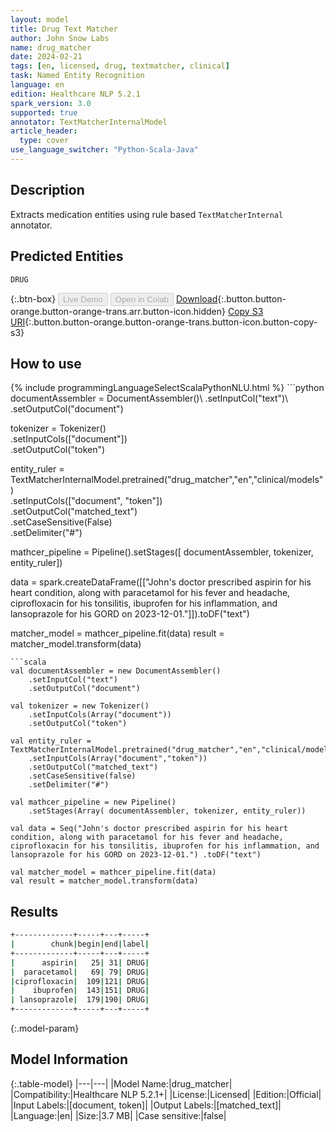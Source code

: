 ```yaml
---
layout: model
title: Drug Text Matcher
author: John Snow Labs
name: drug_matcher
date: 2024-02-21
tags: [en, licensed, drug, textmatcher, clinical]
task: Named Entity Recognition
language: en
edition: Healthcare NLP 5.2.1
spark_version: 3.0
supported: true
annotator: TextMatcherInternalModel
article_header:
  type: cover
use_language_switcher: "Python-Scala-Java"
---
```


## Description

Extracts medication entities using rule based `TextMatcherInternal` annotator.

## Predicted Entities

`DRUG`

{:.btn-box}
<button class="button button-orange" disabled>Live Demo</button>
<button class="button button-orange" disabled>Open in Colab</button>
[Download](https://s3.amazonaws.com/auxdata.johnsnowlabs.com/clinical/models/drug_matcher_en_5.2.1_3.0_1708546884292.zip){:.button.button-orange.button-orange-trans.arr.button-icon.hidden}
[Copy S3 URI](s3://auxdata.johnsnowlabs.com/clinical/models/drug_matcher_en_5.2.1_3.0_1708546884292.zip){:.button.button-orange.button-orange-trans.button-icon.button-copy-s3}

## How to use



<div class="tabs-box" markdown="1">
{% include programmingLanguageSelectScalaPythonNLU.html %}
```python
documentAssembler = DocumentAssembler()\
    .setInputCol("text")\
    .setOutputCol("document")

tokenizer = Tokenizer()\
    .setInputCols(["document"])\
    .setOutputCol("token")

entity_ruler = TextMatcherInternalModel.pretrained("drug_matcher","en","clinical/models") \
    .setInputCols(["document", "token"])\
    .setOutputCol("matched_text")\
    .setCaseSensitive(False)\
    .setDelimiter("#")

mathcer_pipeline = Pipeline().setStages([
                  documentAssembler,
                  tokenizer,
                  entity_ruler])

data = spark.createDataFrame([["John's doctor prescribed aspirin for his heart condition, along with paracetamol for his fever and headache, ciprofloxacin for his tonsilitis, ibuprofen for his inflammation, and lansoprazole for his GORD on 2023-12-01."]]).toDF("text")

matcher_model = mathcer_pipeline.fit(data)
result = matcher_model.transform(data)
```
```scala
val documentAssembler = new DocumentAssembler()
	.setInputCol("text")
	.setOutputCol("document")
	
val tokenizer = new Tokenizer()
	.setInputCols(Array("document"))
	.setOutputCol("token")
	
val entity_ruler = TextMatcherInternalModel.pretrained("drug_matcher","en","clinical/models")
	.setInputCols(Array("document","token"))
	.setOutputCol("matched_text")
	.setCaseSensitive(false)
	.setDelimiter("#")
	
val mathcer_pipeline = new Pipeline()
	.setStages(Array( documentAssembler, tokenizer, entity_ruler))
	
val data = Seq("John's doctor prescribed aspirin for his heart condition, along with paracetamol for his fever and headache, ciprofloxacin for his tonsilitis, ibuprofen for his inflammation, and lansoprazole for his GORD on 2023-12-01.") .toDF("text")
	
val matcher_model = mathcer_pipeline.fit(data)
val result = matcher_model.transform(data)
```
</div>

## Results

```bash
+-------------+-----+---+-----+
|        chunk|begin|end|label|
+-------------+-----+---+-----+
|      aspirin|   25| 31| DRUG|
|  paracetamol|   69| 79| DRUG|
|ciprofloxacin|  109|121| DRUG|
|    ibuprofen|  143|151| DRUG|
| lansoprazole|  179|190| DRUG|
+-------------+-----+---+-----+
```

{:.model-param}
## Model Information

{:.table-model}
|---|---|
|Model Name:|drug_matcher|
|Compatibility:|Healthcare NLP 5.2.1+|
|License:|Licensed|
|Edition:|Official|
|Input Labels:|[document, token]|
|Output Labels:|[matched_text]|
|Language:|en|
|Size:|3.7 MB|
|Case sensitive:|false|